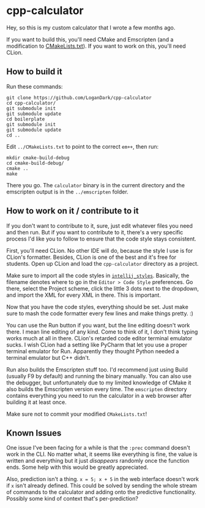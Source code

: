 # cpp-calculator

Hey, so this is my custom calculator that I wrote a few months ago.

If you want to build this, you'll need CMake and Emscripten (and a modification to [CMakeLists.txt](https://github.com/LoganDark/cpp-calculator/blob/master/CMakeLists.txt#L11)). If you want to work on this, you'll need CLion.

## How to build it

Run these commands:

```
git clone https://github.com/LoganDark/cpp-calculator
cd cpp-calculator/
git submodule init
git submodule update
cd boilerplate
git submodule init
git submodule update
cd ..
```

Edit `../CMakeLists.txt` to point to the correct `em++`, then run:

```
mkdir cmake-build-debug
cd cmake-build-debug/
cmake ..
make
```

There you go. The `calculator` binary is in the current directory and the emscripten output is in the `../emscripten` folder.

## How to work on it / contribute to it

If you don't want to contribute to it, sure, just edit whatever files you need and then run.
But if you want to contribute to it, there's a very specific process I'd like you to follow to ensure that the code style stays consistent.

First, you'll need CLion. No other IDE will do, because the style I use is for CLion's formatter.
Besides, CLion is one of the best and it's free for students.
Open up CLion and load the `cpp-calculator` directory as a project.

Make sure to import all the code styles in [`intellij_styles`](https://github.com/LoganDark/cpp-calculator/tree/master/intellij_styles).
Basically, the filename denotes where to go in the `Editor > Code Style` preferences.
Go there, select the Project scheme, click the little 3 dots next to the dropdown, and import the XML for every XML in there.
This is important.

Now that you have the code styles, everything should be set. Just make sure to mash the code formatter every few lines and make things pretty. :)

You can use the Run button if you want, but the line editing doesn't work there. I mean line editing of any kind.
Come to think of it, I don't think typing works much at all in there. CLion's retarded code editor terminal emulator sucks.
I wish CLion had a setting like PyCharm that let you use a proper terminal emulator for Run.
Apparently they thought Python needed a terminal emulator but C++ didn't.

Run also builds the Emscripten stuff too. I'd recommend just using Build (usually F9 by default) and running the binary manually.
You can also use the debugger, but unfortunately due to my limited knowledge of CMake it also builds the Emscripten version every time.
The `emscripten` directory contains everything you need to run the calculator in a web browser after building it at least once.

Make sure not to commit your modified `CMakeLists.txt`!

## Known Issues
One issue I've been facing for a while is that the `:prec` command doesn't work in the CLI.
No matter what, it seems like everything is fine, the value is written and everything but it just *disappears* randomly once the function ends.
Some help with this would be greatly appreciated.

Also, prediction isn't a thing. `x = 5; x + 5` in the web interface doesn't work if `x` isn't already defined.
This could be solved by sending the whole stream of commands to the calculator and adding onto the predictive functionality.
Possibly some kind of context that's per-prediction?
